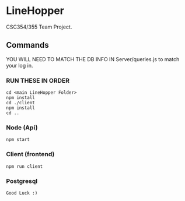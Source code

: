 # LineHopper
CSC354/355 Team Project. 


## Commands
YOU WILL NEED TO MATCH THE DB INFO IN Server/queries.js to match your log in. 

### RUN THESE IN ORDER
```
cd <main LineHopper Folder>
npm install 
cd ./client 
npm install 
cd ..

```
### Node (Api)
```
npm start
```
### Client (frontend)
```
npm run client
```
### Postgresql 
```
Good Luck :)
```
